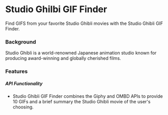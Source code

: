 # Studio Ghilbi GIF Finder

Find GIFS from your favorite Studio Ghibli movies with the Studio Ghibli GIF Finder. 

### Background 

Studio Ghibli is a world-renowned Japanese animation studio known for producing award-winning and globally cherished films. 

### Features 

##### API Functionality

- Studio Ghibli GIF Finder combines the Giphy and OMBD APIs to provide 10 GIFs and a brief summary the Studio Ghibli movie of the user's choosing. 
